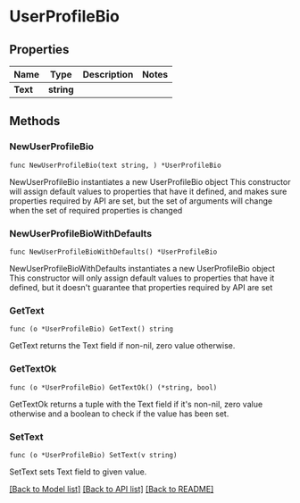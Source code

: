# UserProfileBio

## Properties

Name | Type | Description | Notes
------------ | ------------- | ------------- | -------------
**Text** | **string** |  | 

## Methods

### NewUserProfileBio

`func NewUserProfileBio(text string, ) *UserProfileBio`

NewUserProfileBio instantiates a new UserProfileBio object
This constructor will assign default values to properties that have it defined,
and makes sure properties required by API are set, but the set of arguments
will change when the set of required properties is changed

### NewUserProfileBioWithDefaults

`func NewUserProfileBioWithDefaults() *UserProfileBio`

NewUserProfileBioWithDefaults instantiates a new UserProfileBio object
This constructor will only assign default values to properties that have it defined,
but it doesn't guarantee that properties required by API are set

### GetText

`func (o *UserProfileBio) GetText() string`

GetText returns the Text field if non-nil, zero value otherwise.

### GetTextOk

`func (o *UserProfileBio) GetTextOk() (*string, bool)`

GetTextOk returns a tuple with the Text field if it's non-nil, zero value otherwise
and a boolean to check if the value has been set.

### SetText

`func (o *UserProfileBio) SetText(v string)`

SetText sets Text field to given value.



[[Back to Model list]](../README.md#documentation-for-models) [[Back to API list]](../README.md#documentation-for-api-endpoints) [[Back to README]](../README.md)


